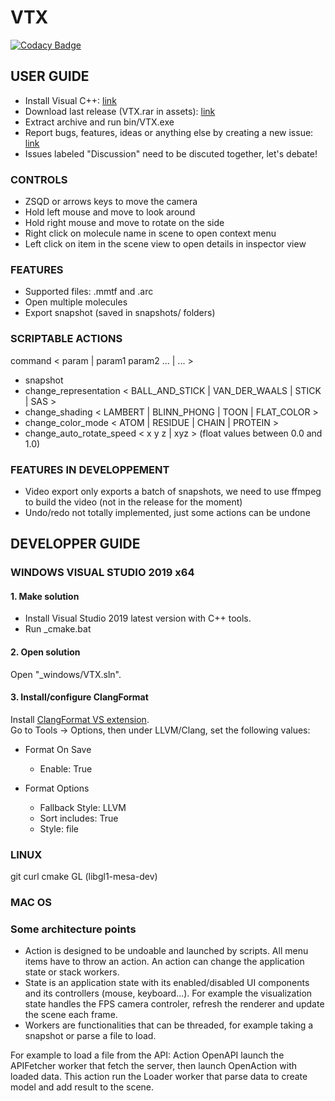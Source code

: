 # VTX
[![Codacy Badge](https://api.codacy.com/project/badge/Grade/25aeed2cf0e54f45b39496354738bfc4)](https://www.codacy.com?utm_source=github.com&amp;utm_medium=referral&amp;utm_content=sguionni/VTX&amp;utm_campaign=Badge_Grade)

## USER GUIDE

-   Install Visual C++: [link](https://support.microsoft.com/fr-fr/help/2977003/the-latest-supported-visual-c-downloads)
-   Download last release (VTX.rar in assets): [link](https://github.com/sguionni/VTX/releases)
-   Extract archive and run bin/VTX.exe
-   Report bugs, features, ideas or anything else by creating a new issue: [link](https://github.com/sguionni/VTX/issues)
-   Issues labeled "Discussion" need to be discuted together, let's debate!

### CONTROLS

-   ZSQD or arrows keys to move the camera
-   Hold left mouse and move to look around
-   Hold right mouse and move to rotate on the side
-   Right click on molecule name in scene to open context menu
-   Left click on item in the scene view to open details in inspector view

### FEATURES

-   Supported files: .mmtf and .arc
-   Open multiple molecules
-   Export snapshot (saved in snapshots/ folders)

### SCRIPTABLE ACTIONS

command < param | param1 param2 ... | ... >

-   snapshot
-   change_representation < BALL_AND_STICK | VAN_DER_WAALS | STICK | SAS >
-   change_shading < LAMBERT | BLINN_PHONG | TOON | FLAT_COLOR >
-   change_color_mode < ATOM | RESIDUE | CHAIN | PROTEIN >
-   change_auto_rotate_speed < x y z | xyz > (float values between 0.0 and 1.0)

### FEATURES IN DEVELOPPEMENT

-   Video export only exports a batch of snapshots, we need to use ffmpeg to build the video (not in the release for the moment)
-   Undo/redo not totally implemented, just some actions can be undone  

## DEVELOPPER GUIDE

### WINDOWS VISUAL STUDIO 2019 x64

#### 1. Make solution

-   Install Visual Studio 2019 latest version with C++ tools.  
-   Run _cmake.bat

#### 2. Open solution

Open "_windows/VTX.sln".

#### 3. Install/configure ClangFormat

Install [ClangFormat VS extension](https://marketplace.visualstudio.com/items?itemName=LLVMExtensions.ClangFormat).  
Go to Tools -> Options, then under LLVM/Clang, set the following values:
-   Format On Save
    -   Enable: True

-   Format Options
    -   Fallback Style: LLVM
    -   Sort includes: True
    -   Style: file

### LINUX

git curl cmake GL (libgl1-mesa-dev)

### MAC OS

### Some architecture points

-   Action is designed to be undoable and launched by scripts. All menu items have to throw an action. An action can change the application state or stack workers.
-   State is an application state with its enabled/disabled UI components and its controllers (mouse, keyboard...). For example the visualization state handles the FPS camera controler, refresh the renderer and update the scene each frame.
-   Workers are functionalities that can be threaded, for example taking a snapshot or parse a file to load.

For example to load a file from the API:
Action OpenAPI launch the APIFetcher worker that fetch the server, then launch OpenAction with loaded data. This action run the Loader worker that parse data to create model and add result to the scene.
